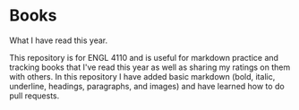 # Books
 What I have read this year.

 This repository is for ENGL 4110 and is useful for markdown practice and tracking books that I've read this year as well as sharing my ratings on them with others. In this repository I have added basic markdown (bold, italic, underline, headings, paragraphs, and images) and have learned how to do pull requests. 
